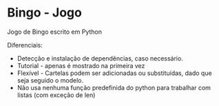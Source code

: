 # Bingo - Jogo
Jogo de Bingo escrito em Python

Diferenciais:

* Detecção e instalação de dependências, caso necessário.
* Tutorial - apenas é mostrado na primeira vez
* Flexível - Cartelas podem ser adicionadas ou substituídas, dado que seja seguido o modelo.
* Não usa nenhuma função predefinida do python para trabalhar com listas (com exceção de len)
